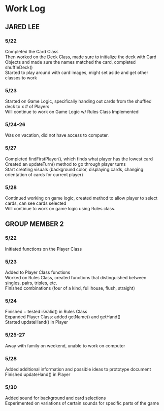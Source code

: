 # Work Log

## JARED LEE

### 5/22

Completed the Card Class  
Then worked on the Deck Class, made sure to initialize the deck with Card Objects and made sure the names matched the card, completed shuffleDeck()  
Started to play around with card images, might set aside and get other classes to work

### 5/23

Started on Game Logic, specifically handing out cards from the shuffled deck to x # of Players  
Will continue to work on Game Logic w/ Rules Class Implemented


### 5/24-26

Was on vacation, did not have access to computer.

### 5/27 

Completed findFirstPlayer(), which finds what player has the lowest card  
Created an updateTurn() method to go through player turns  
Start creating visuals (background color, displaying cards, changing orientation of cards for current player)  

### 5/28

Continued working on game logic, created method to allow player to select cards, can see cards selected  
Will continue to work on game logic using Rules class.

## GROUP MEMBER 2

### 5/22

Initiated functions on the Player Class

### 5/23

Added to Player Class functions  
Worked on Rules Class, created functions that distinguished between singles, pairs, triples, etc.  
Finished combinations (four of a kind, full house, flush, straight)

### 5/24

Finished + tested isValid() in Rules Class  
Expanded Player Class: added getName() and getHand()  
Started updateHand() in Player  

### 5/25-27
Away with family on weekend, unable to work on computer  

### 5/28
Added additional information and possible ideas to prototype document  
Finished updateHand() in Player  

### 5/30
Added sound for background and card selections  
Experimented on variations of certain sounds for specific parts of the game
